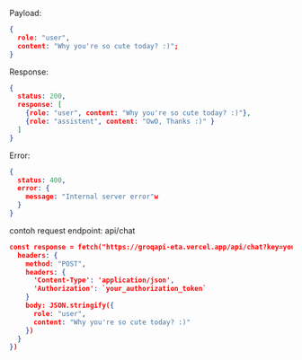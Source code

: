 Payload:

```JSON
{
  role: "user",
  content: "Why you're so cute today? :)";
}
```

Response:

```JSON
{
  status: 200,
  response: [
    {role: "user", content: "Why you're so cute today? :)"},
    {role: "assistent", content: "OwO, Thanks :)" }
  ]
}
```

Error:

```JSON
{
  status: 400,
  error: {
    message: "Internal server error"w
  }
}
```

contoh request
endpoint: api/chat

```JSON
const response = fetch("https://groqapi-eta.vercel.app/api/chat?key=your_api_key", {
  headers: {
    method: "POST",
    headers: {
      'Content-Type': 'application/json',
      'Authorization': `your_authorization_token`
    }
    body: JSON.stringify({
      role: "user",
      content: "Why you're so cute today? :)"
    })
  }
})
```
